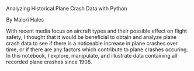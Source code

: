 Analyzing Historical Plane Crash Data with Python

By Malori Hales

With recent media focus on aircraft types and their possible effect on flight safety, I thought that it would be beneficial to obtain and analyze plane crash data to see if there is a noticeable increase in plane crashes over time, or if there are any factors which contribute to plane crashes occuring. In this notebook, I explore, manipulate, and illustrate data containing all recorded plane crashes since 1908.
